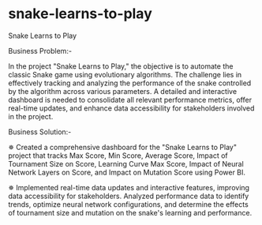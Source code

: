 # snake-learns-to-play

Snake Learns to Play 

Business Problem:- 

In the project "Snake Learns to Play," the objective is to automate the classic Snake game using evolutionary algorithms. The challenge lies in effectively tracking and analyzing the performance of the snake controlled by the algorithm across various parameters. A detailed and interactive dashboard is needed to consolidate all relevant performance metrics, offer real-time updates, and enhance data accessibility for stakeholders involved in the project.

Business Solution:-

✵ Created a comprehensive dashboard for the "Snake Learns to Play" project that tracks Max Score, Min Score, Average Score, Impact of Tournament Size on Score, Learning Curve Max Score, Impact of Neural Network Layers on Score, and Impact on Mutation Score using Power BI.

✵ Implemented real-time data updates and interactive features, improving data accessibility for stakeholders. Analyzed performance data to identify trends, optimize neural network configurations, and determine the effects of tournament size and mutation on the snake's learning and performance.
